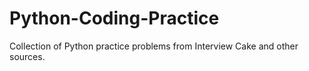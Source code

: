# Python-Coding-Practice
Collection of Python practice problems from Interview Cake and other sources.
